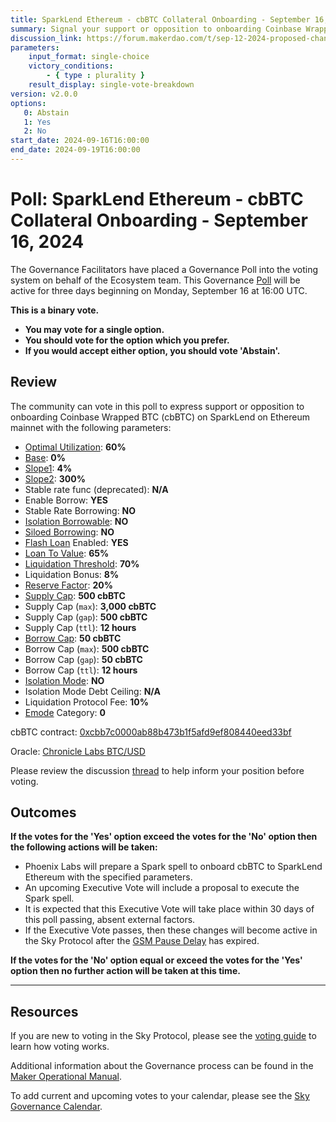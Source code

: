 ```yaml
---
title: SparkLend Ethereum - cbBTC Collateral Onboarding - September 16, 2024
summary: Signal your support or opposition to onboarding Coinbase Wrapped BTC (cbBTC) on SparkLend on Ethereum mainnet.
discussion_link: https://forum.makerdao.com/t/sep-12-2024-proposed-changes-to-spark-for-upcoming-spell/25076
parameters:
    input_format: single-choice
    victory_conditions:
        - { type : plurality }
    result_display: single-vote-breakdown
version: v2.0.0
options:
   0: Abstain
   1: Yes
   2: No
start_date: 2024-09-16T16:00:00
end_date: 2024-09-19T16:00:00
---
```

# Poll: SparkLend Ethereum - cbBTC Collateral Onboarding - September 16, 2024

The Governance Facilitators have placed a Governance Poll into the voting system on behalf of the Ecosystem team. This Governance [Poll](https://sky-atlas.powerhouse.io/#A.1.9.1_Operational_Weekly_Cycle-b189fa17-57a9-4d4e-9780-0ce4efd94211|0db30308) will be active for three days beginning on Monday, September 16 at 16:00 UTC.

**This is a binary vote.**

- **You may vote for a single option.**
- **You should vote for the option which you prefer.**
- **If you would accept either option, you should vote 'Abstain'.**

## Review

The community can vote in this poll to express support or opposition to onboarding Coinbase Wrapped BTC (cbBTC) on SparkLend on Ethereum mainnet with the following parameters:

- [Optimal Utilization](https://sky-atlas.powerhouse.io/#A.3.8.1.5.1.11_Optimal_Utilization_Definition-7dd3b868-b5c1-4f16-b997-8fb35a971ab1|57eaf45219be608847d6): **60%**
- [Base](https://sky-atlas.powerhouse.io/#A.3.8.1.5.1.13_Base_Rate_Definition-3ea70be9-6d09-4e25-8025-a0235dd71c28|57eaf45219be608847d6): **0%**
- [Slope1](https://sky-atlas.powerhouse.io/#A.3.8.1.5.1.15_Slope_1_Definition-20c3c3c3-432e-48ac-8336-86b8345f920e|57eaf45219be608847d6): **4%**
- [Slope2](https://sky-atlas.powerhouse.io/#A.3.8.1.5.1.16_Slope_2_Definition-e5bb5c04-c9f1-4f85-bd45-1d36269482fe|57eaf45219be608847d6): **300%**
- Stable rate func (deprecated): **N/A**
- Enable Borrow: **YES**
- Stable Rate Borrowing: **NO**
- [Isolation Borrowable](https://sky-atlas.powerhouse.io/#A.3.8.1.5.1.20_Isolated_Borrow-9acac8ca-3870-4680-ae38-1ba3deb09fe3|57eaf45219be608847d6bfdb): **NO**
- [Siloed Borrowing](https://docs.sparkprotocol.io/developers/sparklend/features/siloed-borrowing): **NO**
- [Flash Loan](https://docs.sparkprotocol.io/developers/guides/flash-loans) Enabled: **YES**
- [Loan To Value](https://docs.aave.com/risk/asset-risk/risk-parameters#loan-to-value): **65%**
- [Liquidation Threshold](https://sky-atlas.powerhouse.io/#A.3.8.1.5.1.5_Liquidation_Threshold_Definition-9170a423-fba1-4fbe-83c4-f55f2510a9db|57eaf45219be608847d6): **70%**
- Liquidation Bonus: **8%**
- [Reserve Factor](https://sky-atlas.powerhouse.io/#A.3.8.1.5.1.8_Reserve_Factor_Definition-3f82c59f-c575-4975-8e1b-653136c3f1fd|57eaf45219be608847d6): **20%**
- [Supply Cap](https://docs.sparkprotocol.io/developers/features/supply-borrow-caps#supply-caps): **500 cbBTC**
- Supply Cap (`max`): **3,000 cbBTC**
- Supply Cap (`gap`): **500 cbBTC**
- Supply Cap (`ttl`): **12 hours**
- [Borrow Cap](https://docs.sparkprotocol.io/developers/features/supply-borrow-caps#borrow-caps): **50 cbBTC**
- Borrow Cap (`max`): **500 cbBTC**
- Borrow Cap (`gap`): **50 cbBTC**
- Borrow Cap (`ttl`): **12 hours**
- [Isolation Mode](https://docs.sparkprotocol.io/developers/features/isolation-mode): **NO**
- Isolation Mode Debt Ceiling: **N/A**
- Liquidation Protocol Fee: **10%**
- [Emode](https://docs.sparkprotocol.io/developers/features/efficiency-mode-emode) Category: **0**

cbBTC contract: [0xcbb7c0000ab88b473b1f5afd9ef808440eed33bf](https://etherscan.io/address/0xcbb7c0000ab88b473b1f5afd9ef808440eed33bf)

Oracle: [Chronicle Labs BTC/USD](https://chroniclelabs.org/dashboard/oracle/BTC/USD?blockchain=ETH&txn=0xe9ff73bad08cd1efc4773a2ccb0b43a39c441a8a5d0b180bd5ad5d20ac096016&contract=0x24C392CDbF32Cf911B258981a66d5541d85269ce)

Please review the discussion [thread](https://forum.makerdao.com/t/sep-12-2024-proposed-changes-to-spark-for-upcoming-spell/25076) to help inform your position before voting.

## Outcomes

**If the votes for the 'Yes' option exceed the votes for the 'No' option then the following actions will be taken:**

- Phoenix Labs will prepare a Spark spell to onboard cbBTC to SparkLend Ethereum with the specified parameters.
- An upcoming Executive Vote will include a proposal to execute the Spark spell.
- It is expected that this Executive Vote will take place within 30 days of this poll passing, absent external factors.
- If the Executive Vote passes, then these changes will become active in the Sky Protocol after the [GSM Pause Delay](https://manual.makerdao.com/parameter-index/core/param-gsm-pause-delay) has expired.

**If the votes for the 'No' option equal or exceed the votes for the 'Yes' option then no further action will be taken at this time.**

---

## Resources

If you are new to voting in the Sky Protocol, please see the [voting guide](https://manual.makerdao.com/governance/voting-in-makerdao/on-chain-governance) to learn how voting works.

Additional information about the Governance process can be found in the [Maker Operational Manual](https://manual.makerdao.com).

To add current and upcoming votes to your calendar, please see the [Sky Governance Calendar](https://manual.makerdao.com/makerdao/calendars/governance-calendar).
